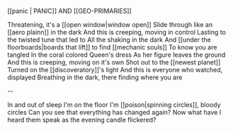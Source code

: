 [[panic | PANIC]] AND [[GEO-PRIMARIES]]

Threatening, it's a [[open window|window open]]
Slide through like an [[aero plainn]] in the dark
And this is creeping, moving in control
Lasting to the twisted tune that led to
All the shaking in the dark
And [[under the floorboards|boards that lift]] to find [[mechanic souls]]
To know you are tangled
In the coral colored Queen's dress
As her figure leaves the ground
And this is creeping, moving on it's own
Shot out to the [[newest planet]]
Turned on the [[discoveratory]]'s light
And this is everyone who watched, displayed
Breathing in the dark, there finding where you are

--

In and out of sleep
I'm on the floor
I'm [[poison|spinning circles]], bloody circles
Can you see that everything has changed again?
Now what have I heard them speak as the evening candle flickered?